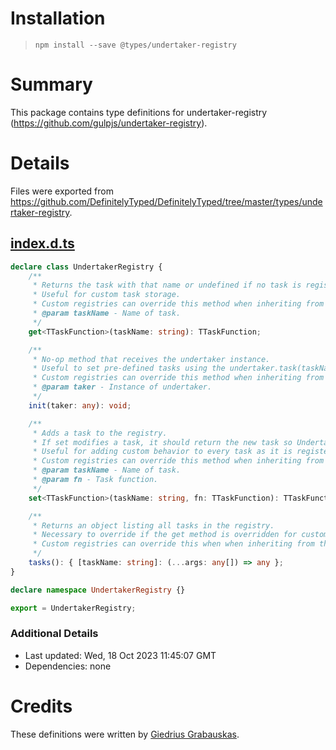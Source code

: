 # Installation
> `npm install --save @types/undertaker-registry`

# Summary
This package contains type definitions for undertaker-registry (https://github.com/gulpjs/undertaker-registry).

# Details
Files were exported from https://github.com/DefinitelyTyped/DefinitelyTyped/tree/master/types/undertaker-registry.
## [index.d.ts](https://github.com/DefinitelyTyped/DefinitelyTyped/tree/master/types/undertaker-registry/index.d.ts)
````ts
declare class UndertakerRegistry {
    /**
     * Returns the task with that name or undefined if no task is registered with that name.
     * Useful for custom task storage.
     * Custom registries can override this method when inheriting from this default registry.
     * @param taskName - Name of task.
     */
    get<TTaskFunction>(taskName: string): TTaskFunction;

    /**
     * No-op method that receives the undertaker instance.
     * Useful to set pre-defined tasks using the undertaker.task(taskName, fn) method.
     * Custom registries can override this method when inheriting from this default registry.
     * @param taker - Instance of undertaker.
     */
    init(taker: any): void;

    /**
     * Adds a task to the registry.
     * If set modifies a task, it should return the new task so Undertaker can properly maintain metadata for the task.
     * Useful for adding custom behavior to every task as it is registered in the system.
     * Custom registries can override this method when inheriting from this default registry.
     * @param taskName - Name of task.
     * @param fn - Task function.
     */
    set<TTaskFunction>(taskName: string, fn: TTaskFunction): TTaskFunction;

    /**
     * Returns an object listing all tasks in the registry.
     * Necessary to override if the get method is overridden for custom task storage.
     * Custom registries can override this when when inheriting from this default registry.
     */
    tasks(): { [taskName: string]: (...args: any[]) => any };
}

declare namespace UndertakerRegistry {}

export = UndertakerRegistry;

````

### Additional Details
 * Last updated: Wed, 18 Oct 2023 11:45:07 GMT
 * Dependencies: none

# Credits
These definitions were written by [Giedrius Grabauskas](https://github.com/GiedriusGrabauskas).
